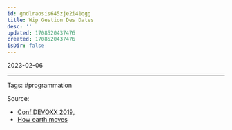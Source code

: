 ```yaml
---
id: gndlraosis645zje2i41qgg
title: Wip Gestion Des Dates
desc: ''
updated: 1708520437476
created: 1708520437476
isDir: false
---
```

2023-02-06



--- 
Tags: #programmation

Source:
- [Conf DEVOXX 2019](https://www.youtube.com/watch?v=_ApiF_7MzM0), 
- [How earth moves](https://www.youtube.com/watch?v=IJhgZBn-LHg)
